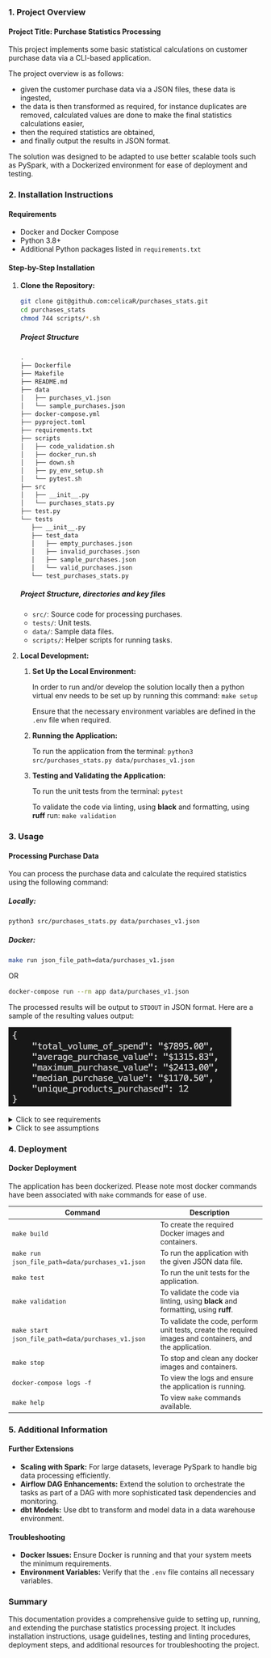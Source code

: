 ### **1. Project Overview**

#### **Project Title: Purchase Statistics Processing**

This project implements some basic statistical calculations on customer purchase data via a CLI-based application.

The project overview is as follows:
- given the customer purchase data via a JSON files, these data is ingested,
- the data is then transformed as required, for instance duplicates are removed, calculated values are done to make the final statistics calculations easier,
- then the required statistics are obtained,
- and finally output the results in JSON format.

The solution was designed to be adapted to use better scalable tools such as PySpark, with a Dockerized environment for ease of deployment and testing.

### **2. Installation Instructions**

#### **Requirements**

- Docker and Docker Compose
- Python 3.8+
- Additional Python packages listed in `requirements.txt`

#### **Step-by-Step Installation**

1. **Clone the Repository:**

   ```bash
   git clone git@github.com:celicaR/purchases_stats.git
   cd purchases_stats
   chmod 744 scripts/*.sh
   ```

   ##### **Project Structure**

   ```plaintext
   .
   ├── Dockerfile
   ├── Makefile
   ├── README.md
   ├── data
   │   ├── purchases_v1.json
   │   └── sample_purchases.json
   ├── docker-compose.yml
   ├── pyproject.toml
   ├── requirements.txt
   ├── scripts
   │   ├── code_validation.sh
   │   ├── docker_run.sh
   │   ├── down.sh
   │   ├── py_env_setup.sh
   │   └── pytest.sh
   ├── src
   │   ├── __init__.py
   │   └── purchases_stats.py
   ├── test.py
   └── tests
      ├── __init__.py
      ├── test_data
      │   ├── empty_purchases.json
      │   ├── invalid_purchases.json
      │   ├── sample_purchases.json
      │   └── valid_purchases.json
      └── test_purchases_stats.py
   ```

   ##### **Project Structure, directories and key files**
   - `src/`: Source code for processing purchases.
   - `tests/`: Unit tests.
   - `data/`: Sample data files.
   - `scripts/`: Helper scripts for running tasks.

1. **Local Development:**

   1. **Set Up the Local Environment:**

      In order to run and/or develop the solution locally then a python virtual env needs to be set up by running this command: `make setup`

      Ensure that the necessary environment variables are defined in the `.env` file when required.

   1. **Running the Application:**

      To run the application from the terminal: `python3 src/purchases_stats.py data/purchases_v1.json`

   1. **Testing and Validating the Application:**

      To run the unit tests from the terminal: `pytest`

      To validate the code via linting, using **black** and formatting, using **ruff** run: `make validation`

### **3. Usage**

#### **Processing Purchase Data**

You can process the purchase data and calculate the required statistics using the following command:

##### Locally:
```bash
python3 src/purchases_stats.py data/purchases_v1.json
```

##### Docker:
```bash
make run json_file_path=data/purchases_v1.json
```
OR
```bash
docker-compose run --rm app data/purchases_v1.json
```

The processed results will be output to `STDOUT` in JSON format. Here are a sample of the resulting values output:

![alt text](images/stdout.jpg)

<details>
<summary> Click to see requirements</summary>

### Requirements:

Here is the list of other requirements for the project to solve:

| Requirement | Description | Outcome |
|-------------|-------------|---------|
|CLI application|The application can be executed in the terminal/CLI. | Both the application can run locally and/or via docker and make commands from the CLI. See Docker Deployment commands.        |
|Input File     |Allow input of purchases via a file, containing data in the JSON format. | The JSON file path has to be specified as an argument in all cases, i.e. locally, docker, make commands. |
|Required statistics & Print results to STDOUT in a JSON format |![alt text](images/required_stats.jpg)             | ![alt text](images/stdout.jpg)        |
</details>


<details>
<summary> Click to see assumptions</summary>

### Assumptions:

The hint given was that purchase value will need to be computed.

Based on a sample of the given purchases JSON file (see [data/sample_purchases.json](data/sample_purchases.json){:target="_blank"}), these data once ingested was transformed by removing duplicates and normalized its items.

Then each items product value (`item.product_value`) in a purchase done by a customer was calculated as -> `item.price * item.quantity`, producing the data as shown in this picture:

![alt text](images/transformed_data.jpg)


Then assumption was to do the purchases statistics for a brand, customer_id and purchase_id on:

![alt text](images/data_for_stats.jpg)

Resulting on these values output:

![alt text](images/stdout.jpg)
</details>

### **4. Deployment**

#### **Docker Deployment**

   The application has been dockerized. Please note most docker commands have been associated with `make` commands for ease of use.

   | Command | Description |
   |---------|-------------|
   |`make build`| To create the required Docker images and containers.|
   |`make run json_file_path=data/purchases_v1.json`| To run the application with the given JSON data file. |
   |`make test` |To run the unit tests for the application.       |
   |`make validation` |To validate the code via linting, using **black** and formatting, using **ruff**.|
   |`make start json_file_path=data/purchases_v1.json`|To validate the code, perform unit tests, create the required images and containers, and the application. |
   |`make stop` |To stop and clean any docker images and containers.       |
   |`docker-compose logs -f` |To view the logs and ensure the application is running.       |
   |`make help` |To view `make` commands available.       |

### **5. Additional Information**

#### **Further Extensions**

- **Scaling with Spark:** For large datasets, leverage PySpark to handle big data processing efficiently.
- **Airflow DAG Enhancements:** Extend the solution to orchestrate the tasks as part of a DAG with more sophisticated task dependencies and monitoring.
- **dbt Models:** Use dbt to transform and model data in a data warehouse environment.

#### **Troubleshooting**

- **Docker Issues:** Ensure Docker is running and that your system meets the minimum requirements.
- **Environment Variables:** Verify that the `.env` file contains all necessary variables.

### **Summary**

This documentation provides a comprehensive guide to setting up, running, and extending the purchase statistics processing project. It includes installation instructions, usage guidelines, testing and linting procedures, deployment steps, and additional resources for troubleshooting the project.
